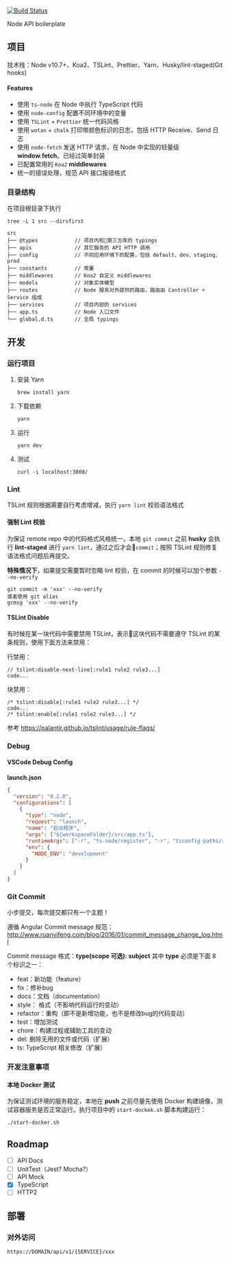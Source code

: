[![Build Status](https://drone.finogeeks.club/api/badges/front-end/node-api-boilerplate/status.svg)](https://drone.finogeeks.club/front-end/node-api-boilerplate)

Node API boilerplate

## 项目
技术栈：Node v10.7+、Koa2、TSLint、Prettier、Yarn、Husky/lint-staged(Git hooks)


#### Features
- 使用 `ts-node` 在 Node 中执行 TypeScript 代码
- 使用 `node-config` 配置不同环境中的变量
- 使用 `TSLint` + `Prettier` 统一代码风格
- 使用 `wotan` + `chalk` 打印带颜色标识的日志，包括 HTTP Receive、Send 日志
- 使用 `node-fetch` 发送 HTTP 请求，在 Node 中实现的轻量级**window.fetch**。已经过简单封装 
- 已配置常用的 `Koa2` **middlewares**
- 统一的错误处理，规范 API 接口报错格式

### 目录结构
在项目根目录下执行
```
tree -L 1 src --dirsfirst
```
```
src
├── @types            // 项目内和第三方库的 typings
├── apis              // 其它服务的 API HTTP 调用
├── config            // 不同应用环境下的配置，包括 default、dev、staging、prod
├── constants         // 常量
├── middlewares       // Koa2 自定义 middlewares
├── models            // 对象实体模型
├── routes            // Node 服务对外提供的路由，路由由 Controller + Service 组成
├── services          // 项目内部的 services  
├── app.ts            // Node 入口文件
└── global.d.ts       // 全局 typings
```


## 开发
### 运行项目
1. 安装 Yarn
    ```
    brew install yarn
    ```
2. 下载依赖
    ```
    yarn
    ```
3. 运行
    ```
    yarn dev
    ```
4. 测试
    ```
    curl -i localhost:3000/
    ```

### Lint
TSLint 规则根据需要自行考虑增减，执行 `yarn lint` 校验语法格式

#### 强制 Lint 校验
为保证 remote repo 中的代码格式风格统一，本地 `git commit` 之前 **husky** 会执行 **lint-staged** 进行 `yarn lint`，通过之后才会`commit`；按照 TSLint 规则修复语法格式问题后再提交。

**特殊情况下**，如果提交需要暂时忽略 lint 校验，在 commit 的时候可以加个参数 `--no-verify`
```
git commit -m 'xxx' --no-verify
或者使用 git alias
gcmsg 'xxx' --no-verify
```

#### TSLint Disable
有时候在某一块代码中需要禁用 TSLint，表示这块代码不需要遵守 TSLint 的某条规则，使用下面方法来禁用：

行禁用：
```
// tslint:disable-next-line[:rule1 rule2 rule3...]
code...
```

块禁用：
```
/* tslint:disable[:rule1 rule2 rule3...] */
code...
/* tslint:enable[:rule1 rule2 rule3...] */
```

参考 https://palantir.github.io/tslint/usage/rule-flags/


### Debug
#### VSCode Debug Config
**launch.json**
```json
{
  "version": "0.2.0",
  "configurations": [
    {
      "type": "node",
      "request": "launch",
      "name": "启动程序",
      "args": ["${workspaceFolder}/src/app.ts"],
      "runtimeArgs": ["-r", "ts-node/register", "-r", "tsconfig-paths/register"],
      "env": {
        "NODE_ENV": "development"
      }
    }
  ]
}
```

### Git Commit
小步提交，每次提交都只有一个主题！

遵循 Angular Commit message 规范：http://www.ruanyifeng.com/blog/2016/01/commit_message_change_log.html

Commit message 格式：**type(scope 可选): subject**
其中 **type** 必须是下面 8 个标识之一：

- feat：新功能（feature）
- fix：修补bug
- docs：文档（documentation）
- style： 格式（不影响代码运行的变动）
- refactor：重构（即不是新增功能，也不是修改bug的代码变动）
- test：增加测试
- chore：构建过程或辅助工具的变动
- del: 删除无用的文件或代码（扩展）
- ts: TypeScript 相关修改（扩展）

### 开发注意事项
#### 本地 Docker 测试
为保证测试环境的服务稳定，本地在 **push** 之前尽量先使用 Docker 构建镜像，测试容器服务是否正常运行。执行项目中的 `start-dockek.sh` 脚本构建运行：
```sh
./start-docker.sh
```



## Roadmap
- [ ] API Docs
- [ ] UnitTest（Jest? Mocha?）
- [ ] API Mock
- [x] TypeScript
- [ ] HTTP2

## 部署
### 对外访问
```
https://DOMAIN/api/v1/{SERVICE}/xxx
```
